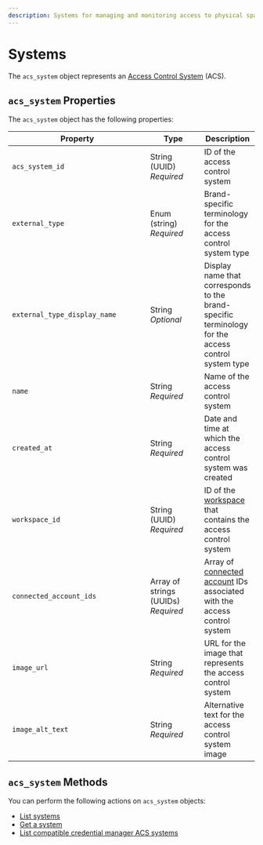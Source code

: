 ```yaml
---
description: Systems for managing and monitoring access to physical spaces
---
```


# Systems

The `acs_system` object represents an [Access Control System](../../../products/access-systems/) (ACS).

## `acs_system` Properties

The `acs_system` object has the following properties:

<table><thead><tr><th width="306">Property</th><th width="114">Type</th><th>Description</th></tr></thead><tbody><tr><td><code>acs_system_id</code></td><td>String (UUID)<br><em>Required</em></td><td>ID of the access control system</td></tr><tr><td><code>external_type</code></td><td>Enum (string)<br><em>Required</em></td><td>Brand-specific terminology for the access control system type</td></tr><tr><td><code>external_type_display_name</code></td><td>String<br><em>Optional</em></td><td>Display name that corresponds to the brand-specific terminology for the access control system type</td></tr><tr><td><code>name</code></td><td>String<br><em>Required</em></td><td>Name of the access control system</td></tr><tr><td><code>created_at</code></td><td>String<br><em>Required</em></td><td>Date and time at which the access control system was created</td></tr><tr><td><code>workspace_id</code></td><td>String (UUID)<br><em>Required</em></td><td>ID of the <a href="../../../core-concepts/workspaces/">workspace</a> that contains the access control system</td></tr><tr><td><code>connected_account_ids</code></td><td>Array of strings (UUIDs)<br><em>Required</em></td><td>Array of <a href="../../connected-accounts/">connected account</a> IDs associated with the access control system</td></tr><tr><td><code>image_url</code></td><td>String<br><em>Required</em></td><td>URL for the image that represents the access control system</td></tr><tr><td><code>image_alt_text</code></td><td>String<br><em>Required</em></td><td>Alternative text for the access control system image</td></tr></tbody></table>

## `acs_system` Methods

You can perform the following actions on `acs_system` objects:

* [List systems](list-systems.md)
* [Get a system](get-system.md)
* [List compatible credential manager ACS systems](list-compatible-credential-manager-acs-systems.md)
